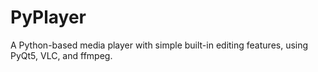 # PyPlayer
A Python-based media player with simple built-in editing features, using PyQt5, VLC, and ffmpeg.
